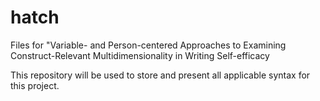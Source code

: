 # hatch
Files for "Variable- and Person-centered Approaches to Examining Construct-Relevant Multidimensionality in Writing Self-efficacy 

This repository will be used to store and present all applicable syntax for this project. 
